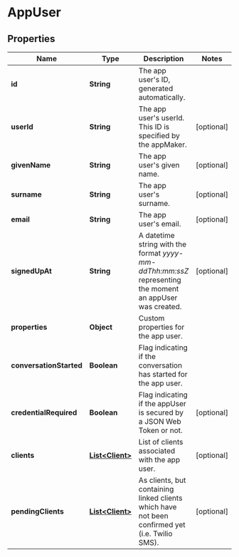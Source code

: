 
# AppUser

## Properties
Name | Type | Description | Notes
------------ | ------------- | ------------- | -------------
**id** | **String** | The app user&#39;s ID, generated automatically. | 
**userId** | **String** | The app user&#39;s userId. This ID is specified by the appMaker.  |  [optional]
**givenName** | **String** | The app user&#39;s given name. |  [optional]
**surname** | **String** | The app user&#39;s surname. |  [optional]
**email** | **String** | The app user&#39;s email. |  [optional]
**signedUpAt** | **String** | A datetime string with the format *yyyy-mm-ddThh:mm:ssZ* representing the moment an appUser was created. |  [optional]
**properties** | **Object** | Custom properties for the app user. | 
**conversationStarted** | **Boolean** | Flag indicating if the conversation has started for the app user. | 
**credentialRequired** | **Boolean** | Flag indicating if the appUser is secured by a JSON Web Token or not. |  [optional]
**clients** | [**List&lt;Client&gt;**](Client.md) | List of clients associated with the app user. |  [optional]
**pendingClients** | [**List&lt;Client&gt;**](Client.md) | As clients, but containing linked clients which have not been confirmed yet (i.e. Twilio SMS). |  [optional]



